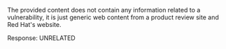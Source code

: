 The provided content does not contain any information related to a vulnerability, it is just generic web content from a product review site and Red Hat's website.

Response: UNRELATED